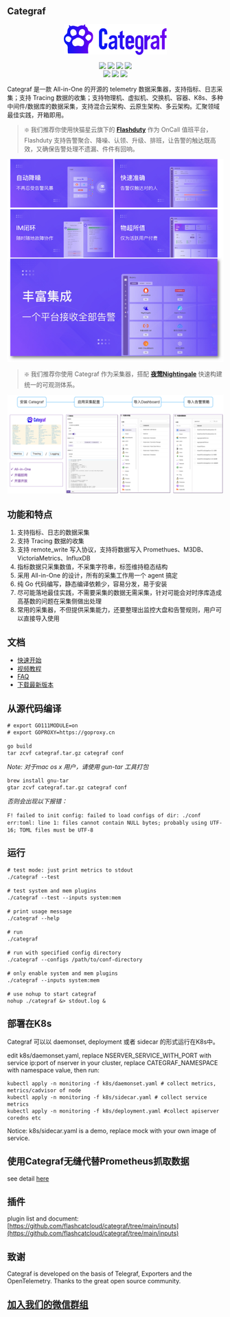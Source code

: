 ## Categraf

<p align="center">
  <a href="https://github.com/flashcatcloud/categraf">
    <img src="doc/categraf.png" alt="categraf - one-stop telemetry collector" width="240" /></a>
</p>


<p align="center">
  <img src="https://img.shields.io/github/v/release/flashcatcloud/categraf"/>
  <img src="https://img.shields.io/docker/pulls/flashcatcloud/categraf"/>
  <img src="https://img.shields.io/github/stars/flashcatcloud/categraf"/>
  <img src="https://img.shields.io/github/forks/flashcatcloud/categraf"/><br/>
  <img src="https://img.shields.io/github/contributors-anon/flashcatcloud/categraf"/>
  <img src="https://img.shields.io/badge/license-MIT-blue"/>
  <a href="https://github.com/F1997/"> <img src="https://img.shields.io/badge/Powered%20By-Flashcat-blueviolet"/> </a>
</p>

Categraf 是一款 All-in-One 的开源的 telemetry 数据采集器，支持指标、日志采集；支持 Tracing 数据的收集；支持物理机、虚拟机、交换机、容器、K8s、多种中间件/数据库的数据采集，支持混合云架构、云原生架构、多云架构。汇聚领域最佳实践，开箱即用。

> ❇️ 我们推荐你使用快猫星云旗下的 [**Flashduty**](https://github.com/F1997/product/flashduty/) 作为 OnCall 值班平台，Flashduty 支持告警聚合、降噪、认领、升级、排班，让告警的触达既高效，又确保告警处理不遗漏、件件有回响。

![flashduty](./doc/flashduty.png)


> ❇️ 我们推荐你使用 Categraf 作为采集器，搭配 [**夜莺Nightingale**](https://github.com/ccfos/nightingale) 快速构建统一的可观测体系。

![categraf-with-nightingale](./doc/categraf-usage.png)

## 功能和特点
1. 支持指标、日志的数据采集
2. 支持 Tracing 数据的收集
3. 支持 remote_write 写入协议，支持将数据写入 Promethues、M3DB、VictoriaMetrics、InfluxDB
4. 指标数据只采集数值，不采集字符串，标签维持稳态结构
5. 采用 All-in-One 的设计，所有的采集工作用一个 agent 搞定
6. 纯 Go 代码编写，静态编译依赖少，容易分发，易于安装
7. 尽可能落地最佳实践，不需要采集的数据无需采集，针对可能会对时序库造成高基数的问题在采集侧做出处理
8. 常用的采集器，不但提供采集能力，还要整理出监控大盘和告警规则，用户可以直接导入使用



## 文档

- [快速开始](https://github.com/F1997/blog/monitor-agent-categraf-introduction/)
- [视频教程](https://mp.weixin.qq.com/s/T69kkBzToHVh31D87xsrIg)
- [FAQ](https://www.gitlink.org.cn/flashcat/categraf/wiki/FAQ)
- [下载最新版本](https://github.com/flashcatcloud/categraf/releases)

## 从源代码编译

```shell
# export GO111MODULE=on
# export GOPROXY=https://goproxy.cn

go build
tar zcvf categraf.tar.gz categraf conf
```


*Note: 对于mac os x 用户，请使用 gun-tar 工具打包*
```shell
brew install gnu-tar
gtar zcvf categraf.tar.gz categraf conf
```

*否则会出现以下报错：*

```F! failed to init config: failed to load configs of dir: ./conf err:toml: line 1: files cannot contain NULL bytes; probably using UTF-16; TOML files must be UTF-8```



## 运行

```shell
# test mode: just print metrics to stdout
./categraf --test

# test system and mem plugins
./categraf --test --inputs system:mem

# print usage message
./categraf --help

# run
./categraf

# run with specified config directory
./categraf --configs /path/to/conf-directory

# only enable system and mem plugins
./categraf --inputs system:mem

# use nohup to start categraf
nohup ./categraf &> stdout.log &
```


## 部署在K8s

Categraf 可以以 daemonset, deployment 或者 sidecar 的形式运行在K8s中。

edit k8s/daemonset.yaml, replace NSERVER_SERVICE_WITH_PORT with service ip:port of nserver in your cluster, replace CATEGRAF_NAMESPACE with namespace value, then run:

```shell
kubectl apply -n monitoring -f k8s/daemonset.yaml # collect metrics, metrics/cadvisor of node
kubectl apply -n monitoring -f k8s/sidecar.yaml # collect service metrics
kubectl apply -n monitoring -f k8s/deployment.yaml #collect apiserver coredns etc
```
Notice: k8s/sidecar.yaml is a demo, replace mock with your own image of service.

## 使用Categraf无缝代替Prometheus抓取数据
see detail [here](https://github.com/flashcatcloud/categraf/blob/main/prometheus/README.md)

## 插件

plugin list and document: [https://github.com/flashcatcloud/categraf/tree/main/inputs](https://github.com/flashcatcloud/categraf/tree/main/inputs) 


## 致谢

Categraf is developed on the basis of Telegraf, Exporters and the OpenTelemetry. Thanks to the great open source community.

## [加入我们的微信群组](https://download.github.com/F1997/qrcode_sretalk.jpg)